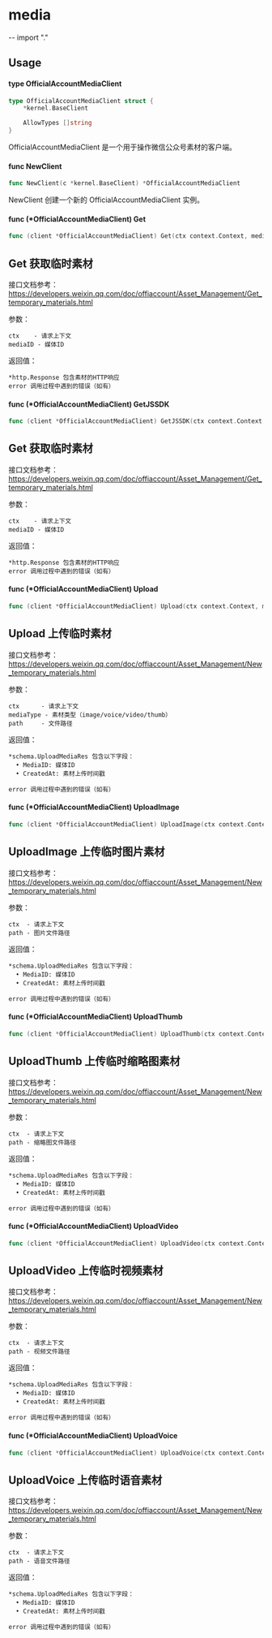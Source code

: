 # media
--
    import "."


## Usage

#### type OfficialAccountMediaClient

```go
type OfficialAccountMediaClient struct {
	*kernel.BaseClient

	AllowTypes []string
}
```

OfficialAccountMediaClient 是一个用于操作微信公众号素材的客户端。

#### func  NewClient

```go
func NewClient(c *kernel.BaseClient) *OfficialAccountMediaClient
```
NewClient 创建一个新的 OfficialAccountMediaClient 实例。

#### func (*OfficialAccountMediaClient) Get

```go
func (client *OfficialAccountMediaClient) Get(ctx context.Context, mediaID string) (*http.Response, error)
```
## Get 获取临时素材

接口文档参考：
https://developers.weixin.qq.com/doc/offiaccount/Asset_Management/Get_temporary_materials.html

参数：

    ctx    - 请求上下文
    mediaID - 媒体ID

返回值：

    *http.Response 包含素材的HTTP响应
    error 调用过程中遇到的错误（如有）

#### func (*OfficialAccountMediaClient) GetJSSDK

```go
func (client *OfficialAccountMediaClient) GetJSSDK(ctx context.Context, mediaID string) (*http.Response, error)
```
## Get 获取临时素材

接口文档参考：
https://developers.weixin.qq.com/doc/offiaccount/Asset_Management/Get_temporary_materials.html

参数：

    ctx    - 请求上下文
    mediaID - 媒体ID

返回值：

    *http.Response 包含素材的HTTP响应
    error 调用过程中遇到的错误（如有）

#### func (*OfficialAccountMediaClient) Upload

```go
func (client *OfficialAccountMediaClient) Upload(ctx context.Context, mediaType string, path string) (*schema.UploadMediaRes, error)
```
## Upload 上传临时素材

接口文档参考：
https://developers.weixin.qq.com/doc/offiaccount/Asset_Management/New_temporary_materials.html

参数：

    ctx      - 请求上下文
    mediaType - 素材类型（image/voice/video/thumb）
    path     - 文件路径

返回值：

    *schema.UploadMediaRes 包含以下字段：
      • MediaID: 媒体ID
      • CreatedAt: 素材上传时间戳

    error 调用过程中遇到的错误（如有）

#### func (*OfficialAccountMediaClient) UploadImage

```go
func (client *OfficialAccountMediaClient) UploadImage(ctx context.Context, path string) (*schema.UploadMediaRes, error)
```
## UploadImage 上传临时图片素材

接口文档参考：
https://developers.weixin.qq.com/doc/offiaccount/Asset_Management/New_temporary_materials.html

参数：

    ctx  - 请求上下文
    path - 图片文件路径

返回值：

    *schema.UploadMediaRes 包含以下字段：
      • MediaID: 媒体ID
      • CreatedAt: 素材上传时间戳

    error 调用过程中遇到的错误（如有）

#### func (*OfficialAccountMediaClient) UploadThumb

```go
func (client *OfficialAccountMediaClient) UploadThumb(ctx context.Context, path string) (*schema.UploadMediaRes, error)
```
## UploadThumb 上传临时缩略图素材

接口文档参考：
https://developers.weixin.qq.com/doc/offiaccount/Asset_Management/New_temporary_materials.html

参数：

    ctx  - 请求上下文
    path - 缩略图文件路径

返回值：

    *schema.UploadMediaRes 包含以下字段：
      • MediaID: 媒体ID
      • CreatedAt: 素材上传时间戳

    error 调用过程中遇到的错误（如有）

#### func (*OfficialAccountMediaClient) UploadVideo

```go
func (client *OfficialAccountMediaClient) UploadVideo(ctx context.Context, path string) (*schema.UploadMediaRes, error)
```
## UploadVideo 上传临时视频素材

接口文档参考：
https://developers.weixin.qq.com/doc/offiaccount/Asset_Management/New_temporary_materials.html

参数：

    ctx  - 请求上下文
    path - 视频文件路径

返回值：

    *schema.UploadMediaRes 包含以下字段：
      • MediaID: 媒体ID
      • CreatedAt: 素材上传时间戳

    error 调用过程中遇到的错误（如有）

#### func (*OfficialAccountMediaClient) UploadVoice

```go
func (client *OfficialAccountMediaClient) UploadVoice(ctx context.Context, path string) (*schema.UploadMediaRes, error)
```
## UploadVoice 上传临时语音素材

接口文档参考：
https://developers.weixin.qq.com/doc/offiaccount/Asset_Management/New_temporary_materials.html

参数：

    ctx  - 请求上下文
    path - 语音文件路径

返回值：

    *schema.UploadMediaRes 包含以下字段：
      • MediaID: 媒体ID
      • CreatedAt: 素材上传时间戳

    error 调用过程中遇到的错误（如有）
